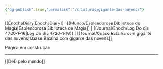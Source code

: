 ```yaml
---
{"dg-publish":true,"permalink":"/criaturas/gigante-das-nuvens/"}
---
```

[[EnochsDiary|EnochsDiary]] | [[Mundo/Esplendorosa Biblioteca de Magia|Esplendorosa Biblioteca de Magia]] | [[Journal/Enoch/Log Do dia 4720-1-16|Log Do dia 4720-1-16]] | [[Journal/Quase Batalha com gigante das nuvens|Quase Batalha com gigante das nuvens]] 

Página em construção

---
[[DeD pelo mundo]] 